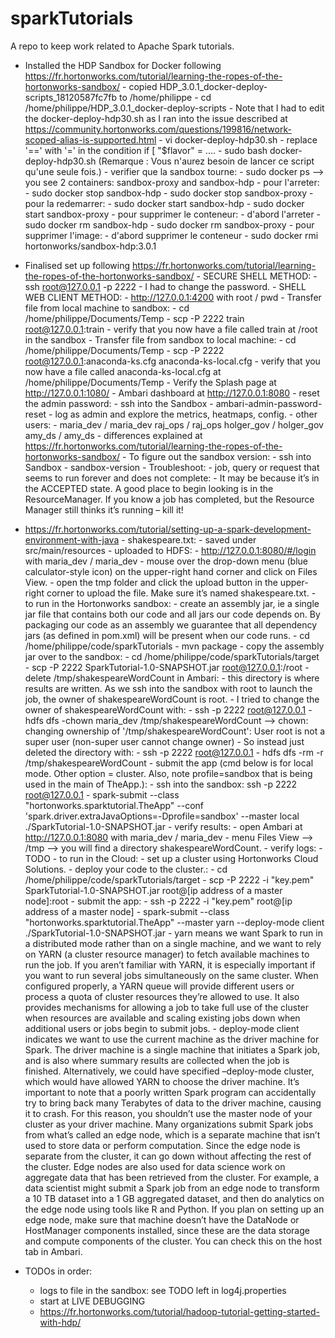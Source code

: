 # sparkTutorials
A repo to keep work related to Apache Spark tutorials.


- Installed the HDP Sandbox for Docker following https://fr.hortonworks.com/tutorial/learning-the-ropes-of-the-hortonworks-sandbox/
      - copied HDP_3.0.1_docker-deploy-scripts_18120587fc7fb to /home/philippe
      - cd /home/philippe/HDP_3.0.1_docker-deploy-scripts
      - Note that I had to edit the docker-deploy-hdp30.sh as I ran into the issue described at https://community.hortonworks.com/questions/199816/network-scoped-alias-is-supported.html
              - vi docker-deploy-hdp30.sh
              - replace '==' with '=' in the condition if [ "$flavor" = ....
      - sudo bash docker-deploy-hdp30.sh (Remarque : Vous n'aurez besoin de lancer ce script qu'une seule fois.)
      - verifier que la sandbox tourne:
          - sudo docker ps --> you see 2 containers: sandbox-proxy and sandbox-hdp
      - pour l'arreter:
          - sudo docker stop sandbox-hdp
          - sudo docker stop sandbox-proxy
      - pour la redemarrer:
          - sudo docker start sandbox-hdp
          - sudo docker start sandbox-proxy
      - pour supprimer le conteneur:
          - d'abord l'arreter
          - sudo docker rm sandbox-hdp
          - sudo docker rm sandbox-proxy
      - pour supprimer l'image:
          - d'abord supprimer le conteneur
          - sudo docker rmi hortonworks/sandbox-hdp:3.0.1


- Finalised set up following https://fr.hortonworks.com/tutorial/learning-the-ropes-of-the-hortonworks-sandbox/
      - SECURE SHELL METHOD:
          - ssh root@127.0.0.1 -p 2222
          - I had to change the password.
      - SHELL WEB CLIENT METHOD:
          - http://127.0.0.1:4200 with root / pwd
      - Transfer file from local machine to sandbox:
          - cd /home/philippe/Documents/Temp
          - scp -P 2222 train root@127.0.0.1:train
          - verify that you now have a file called train at /root in the sandbox
      - Transfer file from sandbox to local machine:
          - cd /home/philippe/Documents/Temp
          - scp -P 2222 root@127.0.0.1:anaconda-ks.cfg anaconda-ks-local.cfg
          - verify that you now have a file called anaconda-ks-local.cfg at /home/philippe/Documents/Temp
      - Verify the Splash page at http://127.0.0.1:1080/
      - Ambari dashboard at http://127.0.0.1:8080
          - reset the admin password:
              - ssh into the Sandbox
              - ambari-admin-password-reset
          - log as admin and explore the metrics, heatmaps, config.
          - other users:
              - maria_dev / maria_dev
                raj_ops	/ raj_ops
                holger_gov / holger_gov
                amy_ds / amy_ds
              - differences explained at https://fr.hortonworks.com/tutorial/learning-the-ropes-of-the-hortonworks-sandbox/
      - To figure out the sandbox version:
          - ssh into Sandbox
          - sandbox-version
      - Troubleshoot:
          - job, query or request that seems to run forever and does not complete:
                - It may be because it’s in the ACCEPTED state. A good place to begin looking is in the ResourceManager. If you know a job has completed, but the Resource Manager still thinks it’s running – kill it!


- https://fr.hortonworks.com/tutorial/setting-up-a-spark-development-environment-with-java
      - shakespeare.txt:
            - saved under src/main/resources
            - uploaded to HDFS:
                    - http://127.0.0.1:8080/#/login with maria_dev / maria_dev
                    - mouse over the drop-down menu (blue calculator-style icon) on the upper-right hand corner and click on Files View.
                    - open the tmp folder and click the upload button in the upper-right corner to upload the file. Make sure it’s named shakespeare.txt.
      - to run in the Hortonworks sandbox:
            - create an assembly jar, ie a single jar file that contains both our code and all jars our code depends on. By packaging our code as an assembly we guarantee that all dependency jars (as defined in pom.xml) will be present when our code runs.
                    - cd /home/philippe/code/sparkTutorials
                    - mvn package
            - copy the assembly jar over to the sandbox:
                    - cd /home/philippe/code/sparkTutorials/target
                    - scp -P 2222 SparkTutorial-1.0-SNAPSHOT.jar root@127.0.0.1:/root
            - delete /tmp/shakespeareWordCount in Ambari:
                    - this directory is where results are written. As we ssh into the sandbox with root to launch the job, the owner of shakespeareWordCount is root.
                    - I tried to change the owner of shakespeareWordCount with:
                            - ssh -p 2222 root@127.0.0.1
                            - hdfs dfs -chown maria_dev /tmp/shakespeareWordCount
                            --> chown: changing ownership of '/tmp/shakespeareWordCount': User root is not a super user (non-super user cannot change owner)
                    - So instead just deleted the directory with:
                            - ssh -p 2222 root@127.0.0.1
                            - hdfs dfs -rm -r /tmp/shakespeareWordCount
            - submit the app (cmd below is for local mode. Other option = cluster. Also, note profile=sandbox that is being used in the main of TheApp.):
                    - ssh into the sandbox: ssh -p 2222 root@127.0.0.1
                    - spark-submit --class "hortonworks.sparktutorial.TheApp" --conf 'spark.driver.extraJavaOptions=-Dprofile=sandbox' --master local ./SparkTutorial-1.0-SNAPSHOT.jar
            - verify results:
                    - open Ambari at http://127.0.0.1:8080 with maria_dev / maria_dev
                    - menu Files View --> /tmp --> you will find a directory shakespeareWordCount.
            - verify logs:
                    - TODO
      - to run in the Cloud:
            - set up a cluster using Hortonworks Cloud Solutions.
            - deploy your code to the cluster.:
                    - cd /home/philippe/code/sparkTutorials/target
                    - scp -P 2222 -i "key.pem" SparkTutorial-1.0-SNAPSHOT.jar root@[ip address of a master node]:root
            - submit the app:
                    - ssh -p 2222 -i "key.pem" root@[ip address of a master node]
                    - spark-submit --class "hortonworks.sparktutorial.TheApp"  --master yarn --deploy-mode client ./SparkTutorial-1.0-SNAPSHOT.jar
                               - yarn means we want Spark to run in a distributed mode rather than on a single machine, and we want to rely on YARN (a cluster
                               resource manager) to fetch available machines to run the job. If you aren’t familiar with YARN, it is especially important if you
                               want to run several jobs simultaneously on the same cluster. When configured properly, a YARN queue will provide different users
                               or process a quota of cluster resources they’re allowed to use. It also provides mechanisms for allowing a job to take full use
                               of the cluster when resources are available and scaling existing jobs down when additional users or jobs begin to submit jobs.
                               - deploy-mode client indicates we want to use the current machine as the driver machine for Spark. The driver machine is a single
                               machine that initiates a Spark job, and is also where summary results are collected when the job is finished. Alternatively, we
                               could have specified –deploy-mode cluster, which would have allowed YARN to choose the driver machine. It’s important to note that
                               a poorly written Spark program can accidentally try to bring back many Terabytes of data to the driver machine, causing it to
                               crash. For this reason, you shouldn’t use the master node of your cluster as your driver machine. Many organizations submit Spark
                               jobs from what’s called an edge node, which is a separate machine that isn’t used to store data or perform computation. Since the
                               edge node is separate from the cluster, it can go down without affecting the rest of the cluster. Edge nodes are also used for
                               data science work on aggregate data that has been retrieved from the cluster. For example, a data scientist might submit a Spark
                               job from an edge node to transform a 10 TB dataset into a 1 GB aggregated dataset, and then do analytics on the edge node using
                               tools like R and Python. If you plan on setting up an edge node, make sure that machine doesn’t have the DataNode or HostManager
                                components installed, since these are the data storage and compute components of the cluster. You can check this on the host tab
                                in Ambari.


- TODOs in order:
    - logs to file in the sandbox: see TODO left in log4j.properties
    - start at LIVE DEBUGGING
    - https://fr.hortonworks.com/tutorial/hadoop-tutorial-getting-started-with-hdp/
